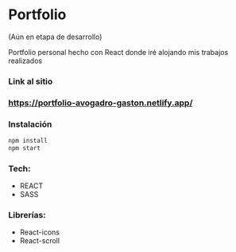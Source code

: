 # Portfolio
(Aún en etapa de desarrollo)

Portfolio personal hecho con React donde iré alojando mis trabajos realizados

### Link al sitio
### https://portfolio-avogadro-gaston.netlify.app/

### Instalación

```sh
npm install
npm start
```

### Tech: 

- REACT
- SASS

### Librerías: 
- React-icons
- React-scroll